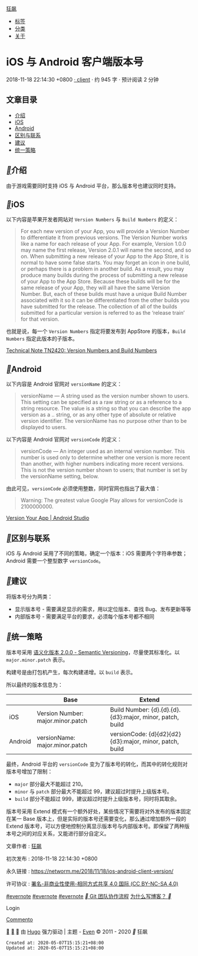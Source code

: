 
[狂飙](https://networm.me/)

*   [标签](https://networm.me/tags/)
*   [分类](https://networm.me/categories/)
*   [关于](https://networm.me/about/)

# iOS 与 Android 客户端版本号

2018-11-18 22:14:30 +0800
[· client](https://networm.me/categories/client/)
· 约 945 字 · 预计阅读 2 分钟

## 文章目录

*   [介绍](https://networm.me/2018/11/18/ios-android-client-version/#%E4%BB%8B%E7%BB%8D)
*   [iOS](https://networm.me/2018/11/18/ios-android-client-version/#ios)
*   [Android](https://networm.me/2018/11/18/ios-android-client-version/#android)
*   [区别与联系](https://networm.me/2018/11/18/ios-android-client-version/#%E5%8C%BA%E5%88%AB%E4%B8%8E%E8%81%94%E7%B3%BB)
*   [建议](https://networm.me/2018/11/18/ios-android-client-version/#%E5%BB%BA%E8%AE%AE)
*   [统一策略](https://networm.me/2018/11/18/ios-android-client-version/#%E7%BB%9F%E4%B8%80%E7%AD%96%E7%95%A5)

## [__](https://networm.me/2018/11/18/ios-android-client-version/#%E4%BB%8B%E7%BB%8D)介绍

由于游戏需要同时支持 iOS 与 Android 平台，那么版本号也建议同时支持。

## [__](https://networm.me/2018/11/18/ios-android-client-version/#ios)iOS

以下内容是苹果开发者网站对 `Version Numbers` 与 `Build Numbers` 的定义：

> For each new version of your App, you will provide a Version Number to differentiate it from previous versions. The Version Number works like a name for each release of your App. For example, Version 1.0.0 may name the first release, Version 2.0.1 will name the second, and so on. When submitting a new release of your App to the App Store, it is normal to have some false starts. You may forget an icon in one build, or perhaps there is a problem in another build. As a result, you may produce many builds during the process of submitting a new release of your App to the App Store. Because these builds will be for the same release of your App, they will all have the same Version Number. But, each of these builds must have a unique Build Number associated with it so it can be differentiated from the other builds you have submitted for the release. The collection of all of the builds submitted for a particular version is referred to as the ‘release train’ for that version.

也就是说，每一个 `Version Numbers` 指定将要发布到 AppStore 的版本，`Build Numbers` 指定此版本的子版本。

[Technical Note TN2420: Version Numbers and Build Numbers](https://developer.apple.com/library/content/technotes/tn2420/_index.html)

## [__](https://networm.me/2018/11/18/ios-android-client-version/#android)Android

以下内容是 Android 官网对 `versionName` 的定义：

> versionName — A string used as the version number shown to users. This setting can be specified as a raw string or as a reference to a string resource. The value is a string so that you can describe the app version as a .. string, or as any other type of absolute or relative version identifier. The versionName has no purpose other than to be displayed to users.

以下内容是 Android 官网对 `versionCode` 的定义：

> versionCode — An integer used as an internal version number. This number is used only to determine whether one version is more recent than another, with higher numbers indicating more recent versions. This is not the version number shown to users; that number is set by the versionName setting, below.

由此可见，`versionCode` 必须使用整数，同时官网也指出了最大值：

> Warning: The greatest value Google Play allows for versionCode is 2100000000.

[Version Your App | Android Studio](https://developer.android.com/studio/publish/versioning.html)

## [__](https://networm.me/2018/11/18/ios-android-client-version/#%E5%8C%BA%E5%88%AB%E4%B8%8E%E8%81%94%E7%B3%BB)区别与联系

iOS 与 Android 采用了不同的策略，确定一个版本：iOS 需要两个字符串参数；Android 需要一个整型数字 `versionCode`。

## [__](https://networm.me/2018/11/18/ios-android-client-version/#%E5%BB%BA%E8%AE%AE)建议

将版本号分为两类：

*   显示版本号 - 需要满足显示的需求，用以定位版本、查找 Bug、发布更新等等
*   内部版本号 - 需要满足平台的要求，必须每个版本号都不相同

## [__](https://networm.me/2018/11/18/ios-android-client-version/#%E7%BB%9F%E4%B8%80%E7%AD%96%E7%95%A5)统一策略

版本号采用 [语义化版本 2.0.0 - Semantic Versioning](http://semver.org/lang/zh-CN/)，尽量使其标准化。以 `major.minor.patch` 表示。

构建号是由打包机产生，每次构建递增。以 `build` 表示。

所以最终的版本信息为：

|     | Base | Extend |
| --- | --- | --- |
| iOS | Version Number: major.minor.patch | Build Number: {d}.{d}.{d}.{d3}:major, minor, patch, build |
| Android | versionName: major.minor.patch | versionCode: {d}{d2}{d2}{d3}:major, minor, patch, build |

最终，Android 平台的 `versionCode` 变为了版本号的转化，而其中的转化规则对版本号增加了限制：

*   `major` 部分最大不能超过 210。
*   `minor` 与 `patch` 部分最大不能超过 99，建议超过时提升上级版本号。
*   `build` 部分不能超过 999，建议超过时提升上级版本号，同时将其取余。

版本号采用 Extend 模式有一个额外好处，某些情况下需要将对外发布的版本固定在某一 Base 版本上，但是实际的版本号还需要变化，那么通过增加额外一段的 Extend 版本号，可以方便地控制分离显示版本号与内部版本号。即保留了两种版本号之间的对应关系，又能进行部分自定义。

文章作者 : [狂飙](https://networm.me/)

初次发布 : 2018-11-18 22:14:30 +0800

永久链接 : <https://networm.me/2018/11/18/ios-android-client-version/>

许可协议 : [署名-非商业性使用-相同方式共享 4.0 国际 (CC BY-NC-SA 4.0)](https://creativecommons.org/licenses/by-nc-sa/4.0/deed.zh)

[#evernote](https://networm.me/tags/client/) [#evernote](https://networm.me/tags/ios/) [#evernote](https://networm.me/tags/android/)
[__ Git 团队协作流程](https://networm.me/2018/11/25/git-for-teamwork/) [为什么写博客？ __](https://networm.me/2018/11/11/why-write-blog/)

Login

[Commento](https://commento.io/)

[](https://networm.me/2018/11/18/ios-android-client-version/mailto:zzjbcn@gmail.com) [](https://github.com/networm) [](https://networm.me/index.xml)
由 [Hugo](https://gohugo.io/) 强力驱动 | 主题 - [Even](https://github.com/olOwOlo/hugo-theme-even) © 2011 - 2020 __ 狂飙

    Created at: 2020-05-07T15:15:21+08:00
    Updated at: 2020-05-07T15:15:21+08:00

